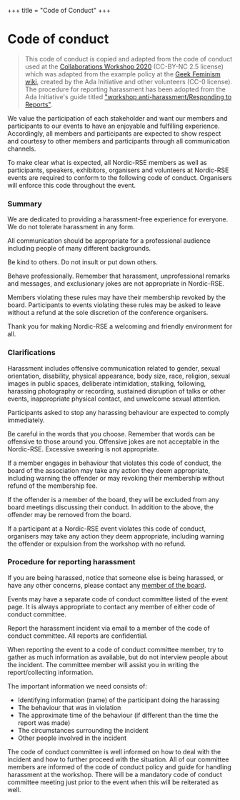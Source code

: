 +++
title = "Code of Conduct"
+++


# Code of conduct

> This code of conduct is copied and adapted from the code of conduct used at the
> [Collaborations Workshop 2020](https://www.software.ac.uk/cw20/code-conduct)
> (CC-BY-NC 2.5 license) which was adapted from the example policy at the
> [Geek Feminism wiki](https://geekfeminism.fandom.com/wiki/Conference_anti-harassment/Policy),
> created by the Ada Initiative and other volunteers (CC-0 license).
> The procedure for reporting harassment has been adopted from the Ada Initiative's guide titled
> ["workshop anti-harassment/Responding to Reports"](http://geekfeminism.fandom.com/wiki/Conference_anti-harassment/Responding_to_reports).

We value the participation of each stakeholder and want our members and
participants to our events to have an enjoyable and fulfilling experience.
Accordingly, all members and participants are expected to show respect and
courtesy to other members and participants through all communication channels.

To make clear what is expected, all Nordic-RSE members as well as participants,
speakers, exhibitors, organisers and volunteers at Nordic-RSE events are
required to conform to the following code of conduct. Organisers will enforce
this code throughout the event.


### Summary

We are dedicated to providing a harassment-free experience for everyone. We do
not tolerate harassment in any form.

All communication should be appropriate for a professional audience including
people of many different backgrounds.

Be kind to others. Do not insult or put down others.

Behave professionally. Remember that harassment, unprofessional remarks and
messages, and exclusionary jokes are not appropriate in Nordic-RSE.

Members violating these rules may have their membership revoked by the board.
Participants to events violating these rules may be asked to leave without a
refund at the sole discretion of the conference organisers.

Thank you for making Nordic-RSE a  welcoming and friendly environment for all.


### Clarifications

Harassment includes offensive communication related to gender, sexual
orientation, disability, physical appearance, body size, race, religion, sexual
images in public spaces, deliberate intimidation, stalking, following,
harassing photography or recording, sustained disruption of talks or other
events, inappropriate physical contact, and unwelcome sexual attention.

Participants asked to stop any harassing behaviour are expected to comply
immediately.

Be careful in the words that you choose. Remember that words can be offensive
to those around you. Offensive jokes are not acceptable in the Nordic-RSE.
Excessive swearing is not appropriate.

If a member engages in behaviour that violates this code of conduct, the board
of the association may take any action they deem appropriate, including
warning the offender or may revoking their membership without refund of the
membership fee.

If the offender is a member of the board, they will be excluded from any board
meetings discussing their conduct. In addition to the above, the offender may
be removed from the board.

If a participant at a Nordic-RSE event violates this code of conduct,
organisers may take any action they deem appropriate, including
warning the offender or expulsion from the workshop with no refund.


### Procedure for reporting harassment

If you are being harassed, notice that someone else is being harassed, or have
any other concerns, please contact any
[member of the board](/about/governance/#board).


Events may have a separate code of conduct committee listed of the event page.
It is always appropriate to contact any member of either code of conduct
committee.

Report the harassment incident via email to a member of the code of conduct
committee. All reports are confidential.

When reporting the event to a code of conduct committee member, try to gather
as much information as available, but do not interview people about the
incident. The committee member will assist you in writing the report/collecting
information.

The important information we need consists of:
- Identifying information (name) of the participant doing the harassing
- The behaviour that was in violation
- The approximate time of the behaviour (if different than the time the report was made)
- The circumstances surrounding the incident
- Other people involved in the incident

The code of conduct committee is well informed on how to deal with the incident
and how to further proceed with the situation.  All of our committee members
are informed of the code of conduct policy and guide for handling harassment at
the workshop. There will be a mandatory code of conduct committee meeting just
prior to the event when this will be reiterated as well.
